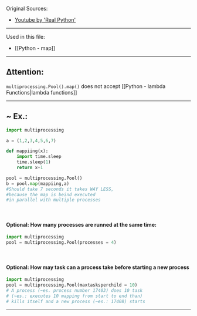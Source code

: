 
Original Sources:
- [Youtube by 'Real Python'](https://www.youtube.com/watch?v=aysceqdGFw8&list=PLP8GkvaIxJP1z5bu4NX_bFrEInBkAgTMr&index=5)
---

Used in this file:
- [[Python - map]]
---

 ## Δttention:
 `multiprocessing.Pool().map()` does not accept [[Python - lambda Functions|lambda functions]]
 
---

## ~ Ex.:
```python
import multiprocessing

a = (1,2,3,4,5,6,7)

def mappiing(x):
	import time.sleep
	time.sleep(1)
	return x+1

pool = multiprocessing.Pool()
b = pool.map(mappiing,a) 
#Should take 7 seconds it takes WAY LESS, 
#because the map is beind executed 
#in parallel with multiple processes
```

<br>

#### Optional: How many processes are runned at the same time:
```python
import multiprocessing
pool = multiprocessing.Pool(processes = 4)
```

<br>

#### Optional: How may task can a process take before starting a new process
```python
import multiprocessing
pool = multiprocessing.Pool(maxtasksperchild = 10)
# A process (~es. process number 17403) does 10 task 
# (~es.: executes 10 mapping from start to end than)
# kills itself and a new process (~es.: 17408) starts
```
---
